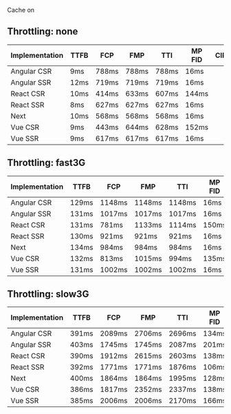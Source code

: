 Cache on

## Throttling: none
| Implementation | TTFB | FCP   | FMP   | TTI   | MP FID | CIR | ISP |
| -------------- | ---- | ----- | ----- | ----- | ------ | --- | --- |
| Angular CSR    | 9ms  | 788ms | 788ms | 788ms | 16ms   |     |     |
| Angular SSR    | 12ms | 719ms | 719ms | 719ms | 16ms   |     |     |
| React CSR      | 10ms | 414ms | 633ms | 607ms | 144ms  |     |     |
| React SSR      | 8ms  | 627ms | 627ms | 627ms | 16ms   |     |     |
| Next           | 10ms | 568ms | 568ms | 568ms | 16ms   |     |     |
| Vue CSR        | 9ms  | 443ms | 644ms | 628ms | 152ms  |     |     |
| Vue SSR        | 9ms  | 617ms | 617ms | 617ms | 16ms   |     |     |

## Throttling: fast3G
| Implementation | TTFB  | FCP    | FMP    | TTI    | MP FID | CIR | ISP |
| -------------- | ----- | ------ | ------ | ------ | ------ | --- | --- |
| Angular CSR    | 129ms | 1148ms | 1148ms | 1148ms | 16ms   |     |     |
| Angular SSR    | 131ms | 1017ms | 1017ms | 1017ms | 16ms   |     |     |
| React CSR      | 131ms | 781ms  | 1133ms | 1114ms | 150ms  |     |     |
| React SSR      | 130ms | 921ms  | 921ms  | 921ms  | 16ms   |     |     |
| Next           | 134ms | 984ms  | 984ms  | 984ms  | 16ms   |     |     |
| Vue CSR        | 132ms | 813ms  | 1015ms | 994ms  | 135ms  |     |     |
| Vue SSR        | 131ms | 1002ms | 1002ms | 1002ms | 16ms   |     |     |

## Throttling: slow3G
| Implementation | TTFB  | FCP    | FMP    | TTI    | MP FID | CIR | ISP |
| -------------- | ----- | ------ | ------ | ------ | ------ | --- | --- |
| Angular CSR    | 391ms | 2089ms | 2706ms | 2696ms | 134ms  |     |     |
| Angular SSR    | 403ms | 1745ms | 1745ms | 2087ms | 201ms  |     |     |
| React CSR      | 390ms | 1912ms | 2615ms | 2603ms | 138ms  |     |     |
| React SSR      | 392ms | 1771ms | 1771ms | 1876ms | 106ms  |     |     |
| Next           | 400ms | 1864ms | 1864ms | 1995ms | 128ms  |     |     |
| Vue CSR        | 386ms | 1817ms | 2352ms | 2337ms | 138ms  |     |     |
| Vue SSR        | 385ms | 2006ms | 2006ms | 2170ms | 166ms  |     |     |
